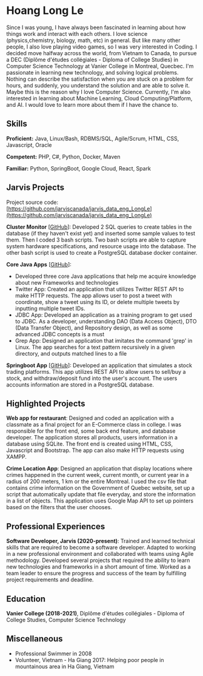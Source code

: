 # Hoang Long Le 

Since I was young, I have always been fascinated in learning about how things work and interact with each others. I love science (physics,chemistry, biology, math, etc) in general. But like many other people, I also love playing video games, so I was very interested in Coding. I decided move halfway across the world, from Vietnam to Canada, to pursue a DEC (Diplôme d'études collégiales - Diploma of College Studies) in Computer Science Technology at Vanier College in Montreal, Quecbec. I'm passionate in learning new technology, and solving logical problems. Nothing can describe the satisfaction when you are stuck on a problem for hours, and suddenly, you understand the solution and are able to solve it. Maybe this is the reason why I love Computer Science. Currently, I'm also interested in learning about Machine Learning, Cloud Computing/Platform, and AI. I would love to learn more about them if I have the chance to.

## Skills

**Proficient:** Java, Linux/Bash, RDBMS/SQL, Agile/Scrum, HTML, CSS, Javascript, Oracle

**Competent:** PHP, C#, Python, Docker, Maven

**Familiar:** Python, SpringBoot, Google Cloud, React, Spark

## Jarvis Projects

Project source code: [https://github.com/jarviscanada/jarvis_data_eng_LongLe](https://github.com/jarviscanada/jarvis_data_eng_LongLe)


**Cluster Monitor** [[GitHub](https://github.com/jarviscanada/jarvis_data_eng_LongLe/tree/master/linux_sql)]: Developed 2 SQL queries to create tables in the database (if they haven't exist yet) and inserted some sample values to test them. Then I coded 3 bash scripts. Two bash scripts are able to capture system hardware specifications, and resource usage into the database.  The other bash script is used to create a PostgreSQL database docker container.

**Core Java Apps** [[GitHub](https://github.com/jarviscanada/jarvis_data_eng_LongLe/tree/master/core_java)]:
      
  - Developed three core Java applications that help me acquire knowledge about new Frameworks and technologies
  - Twitter App: Created an application that utilizes Twitter REST API to make HTTP requests. The app allows user to post a tweet with coordinate, show a tweet using its ID, or delete multiple tweets by inputting multiple tweet IDs.
  - JDBC App: Developed an application as a training program to get used to JDBC. As a developer, understanding DAO (Data Access Object), DTO (Data Transfer Object), and Repository design, as well as some advanced JDBC concepts is a must
  - Grep App: Designed an application that imitates the command 'grep' in Linux. The app searches for a text pattern recursively in a given directory, and outputs matched lines to a file

**Springboot App** [[GitHub](https://github.com/jarviscanada/jarvis_data_eng_LongLe/tree/master/springboot)]: Developed an application that simulates a stock trading platforms. This app utilizes REST API to allow users to sell/buy a stock, and withdraw/deposit fund into the user's account. The users accounts information are stored in a PostgreSQL database.


## Highlighted Projects
**Web app for restaurant**: Designed and coded an application with a classmate as a final project for an E-Commerce class in college. I was responsible for the front end, some back end feature, and database developer. The application stores all products, users information in a database using SQLite. The front end is created using HTML, CSS, Javascript and Bootstrap. The app can also make HTTP requests using XAMPP.

**Crime Location App**: Designed an application that display locations where crimes happened in the current week, current month, or current year in a radius of 200 meters, 1 km or the entire Montreal. I used the csv file that contains crime information on the Government of Quebec website, set up a script that automatically update that file everyday, and store the information in a list of objects. This application uses Google Map API to set up pointers based on the filters that the user chooses.


## Professional Experiences

**Software Developer, Jarvis (2020-present)**:  Trained and learned technical skills that are required to become a software developer. Adapted to working in a new professional environment and collaborated with teams using Agile methodology. Developed several projects that required the ability to learn new technologies and frameworks in a short amount of time. Worked as a team leader to ensure the progress and success of the team by fulfilling project requirements and deadline.


## Education
**Vanier College (2018-2021)**, Diplôme d'études collégiales - Diploma of College Studies, Computer Science Technology


## Miscellaneous
- Professional Swimmer in 2008
- Volunteer, Vietnam - Ha Giang 2017: Helping poor people in mountainous area in Ha Giang, Vietnam